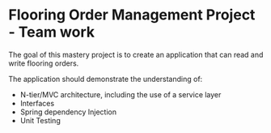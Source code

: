 # Flooring Order Management Project - Team work

The goal of this mastery project is to create an application that can read and write flooring orders.

The application should demonstrate the understanding of:

- N-tier/MVC architecture, including the use of a service layer
- Interfaces
- Spring dependency Injection
- Unit Testing
